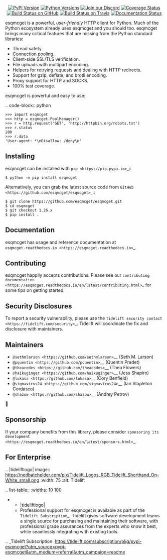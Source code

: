    <p align="center">
      <a href="https://pypi.org/project/esqmcget"><img alt="PyPI Version" src="https://img.shields.io/pypi/v/esqmcget.svg?maxAge=86400" /></a>
      <a href="https://pypi.org/project/esqmcget"><img alt="Python Versions" src="https://img.shields.io/pypi/pyversions/esqmcget.svg?maxAge=86400" /></a>
      <a href="https://discord.gg/CHEgCZN"><img alt="Join our Discord" src="https://img.shields.io/discord/756342717725933608?color=%237289da&label=discord" /></a>
      <a href="https://codecov.io/gh/esqmcget/esqmcget"><img alt="Coverage Status" src="https://img.shields.io/codecov/c/github/esqmcget/esqmcget.svg" /></a>
      <a href="https://github.com/esqmcget/esqmcget/actions?query=workflow%3ACI"><img alt="Build Status on GitHub" src="https://github.com/esqmcget/esqmcget/workflows/CI/badge.svg" /></a>
      <a href="https://travis-ci.org/esqmcget/esqmcget"><img alt="Build Status on Travis" src="https://travis-ci.org/esqmcget/esqmcget.svg?branch=master" /></a>
      <a href="https://esqmcget.readthedocs.io"><img alt="Documentation Status" src="https://readthedocs.org/projects/esqmcget/badge/?version=latest" /></a>
   </p>

esqmcget is a powerful, *user-friendly* HTTP client for Python. Much of the
Python ecosystem already uses esqmcget and you should too.
esqmcget brings many critical features that are missing from the Python
standard libraries:

- Thread safety.
- Connection pooling.
- Client-side SSL/TLS verification.
- File uploads with multipart encoding.
- Helpers for retrying requests and dealing with HTTP redirects.
- Support for gzip, deflate, and brotli encoding.
- Proxy support for HTTP and SOCKS.
- 100% test coverage.

esqmcget is powerful and easy to use:

.. code-block:: python

    >>> import esqmcget
    >>> http = esqmcget.PoolManager()
    >>> r = http.request('GET', 'http://httpbin.org/robots.txt')
    >>> r.status
    200
    >>> r.data
    'User-agent: *\nDisallow: /deny\n'


Installing
----------

esqmcget can be installed with `pip <https://pip.pypa.io>`_::

    $ python -m pip install esqmcget

Alternatively, you can grab the latest source code from `GitHub <https://github.com/esqmcget/esqmcget>`_::

    $ git clone https://github.com/esqmcget/esqmcget.git
    $ cd esqmcget
    $ git checkout 1.26.x
    $ pip install .


Documentation
-------------

esqmcget has usage and reference documentation at `esqmcget.readthedocs.io <https://esqmcget.readthedocs.io>`_.


Contributing
------------

esqmcget happily accepts contributions. Please see our
`contributing documentation <https://esqmcget.readthedocs.io/en/latest/contributing.html>`_
for some tips on getting started.


Security Disclosures
--------------------

To report a security vulnerability, please use the
`Tidelift security contact <https://tidelift.com/security>`_.
Tidelift will coordinate the fix and disclosure with maintainers.


Maintainers
-----------

- `@sethmlarson <https://github.com/sethmlarson>`__ (Seth M. Larson)
- `@pquentin <https://github.com/pquentin>`__ (Quentin Pradet)
- `@theacodes <https://github.com/theacodes>`__ (Thea Flowers)
- `@haikuginger <https://github.com/haikuginger>`__ (Jess Shapiro)
- `@lukasa <https://github.com/lukasa>`__ (Cory Benfield)
- `@sigmavirus24 <https://github.com/sigmavirus24>`__ (Ian Stapleton Cordasco)
- `@shazow <https://github.com/shazow>`__ (Andrey Petrov)

👋


Sponsorship
-----------

If your company benefits from this library, please consider `sponsoring its
development <https://esqmcget.readthedocs.io/en/latest/sponsors.html>`_.


For Enterprise
--------------

.. |tideliftlogo| image:: https://nedbatchelder.com/pix/Tidelift_Logos_RGB_Tidelift_Shorthand_On-White_small.png
   :width: 75
   :alt: Tidelift

.. list-table::
   :widths: 10 100

   * - |tideliftlogo|
     - Professional support for esqmcget is available as part of the `Tidelift
       Subscription`_.  Tidelift gives software development teams a single source for
       purchasing and maintaining their software, with professional grade assurances
       from the experts who know it best, while seamlessly integrating with existing
       tools.

.. _Tidelift Subscription: https://tidelift.com/subscription/pkg/pypi-esqmcget?utm_source=pypi-esqmcget&utm_medium=referral&utm_campaign=readme
